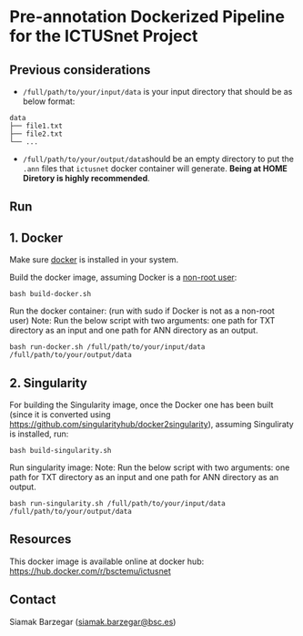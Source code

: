# Pre-annotation Dockerized Pipeline for the ICTUSnet Project

## Previous considerations

- `/full/path/to/your/input/data` is your input directory that should be as below format:

```
data
├── file1.txt
├── file2.txt
└── ...
```

- `/full/path/to/your/output/data`should be an empty directory to put the `.ann` files that `ictusnet` docker container will generate. **Being at HOME Diretory is highly recommended**.

## Run

## 1. Docker
Make sure [docker](https://docs.docker.com/engine/install/) is installed in your system.

Build the docker image, assuming Docker is a [non-root user](https://docs.docker.com/engine/install/linux-postinstall/):

```
bash build-docker.sh
```

Run the docker container: (run with sudo if Docker is not as a non-root user)
Note: Run the below script with two arguments: one path for TXT directory as an input and one path for ANN directory as an output.

```
bash run-docker.sh /full/path/to/your/input/data /full/path/to/your/output/data
```

## 2. Singularity

For building the Singularity image, once the Docker one has been built (since it is converted using https://github.com/singularityhub/docker2singularity), assuming Singuliraty is installed, run:

```
bash build-singularity.sh
```

Run singularity image:
Note: Run the below script with two arguments: one path for TXT directory as an input and one path for ANN directory as an output.
```
bash run-singularity.sh /full/path/to/your/input/data /full/path/to/your/output/data
```

## Resources

This docker image is available online at docker hub:
https://hub.docker.com/r/bsctemu/ictusnet

## Contact
Siamak Barzegar (siamak.barzegar@bsc.es)
